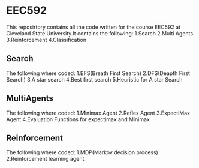 # EEC592
This reposirtory contains all the code written for the course EEC592 at Cleveland State University.It contains the following:
1.Search
2.Multi Agents
3.Reinforcement
4.Classification
## Search
The following where coded:
1.BFS(Breath First Search)
2.DFS(Deapth First Search)
3.A star search
4.Best first search
5.Heuristic for A star Search
## MultiAgents
The following where coded:
1.Minimax Agent
2.Reflex Agent
3.ExpectiMax Agent
4.Evaluation Functions for expectimax and Minimax
## Reinforcement
The following where coded:
1.MDP(Markov decision process)
2.Reinforcement learning agent
